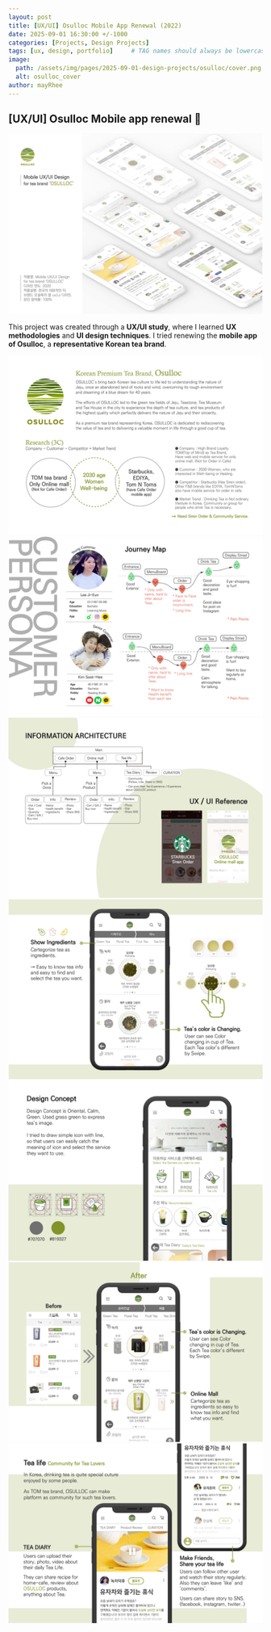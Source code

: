 ```yaml
---
layout: post
title: [UX/UI] Osulloc Mobile App Renewal (2022)
date: 2025-09-01 16:30:00 +/-1000
categories: [Projects, Design Projects]
tags: [ux, design, portfolio]     # TAG names should always be lowercase
image:
  path: /assets/img/pages/2025-09-01-design-projects/osulloc/cover.png
  alt: osulloc_cover
author: mayRhee
---
```


## [UX/UI] Osulloc Mobile app renewal 🍵

![cover](/assets/img/pages/2025-09-01-design-projects/osulloc/cover.png)

This project was created through a **UX/UI study**, where I learned **UX methodologies** and **UI design techniques**.
I tried renewing the **mobile app of Osulloc**, a **representative Korean tea brand**.

![1](/assets/img/pages/2025-09-01-design-projects/osulloc/1.png)
![2](/assets/img/pages/2025-09-01-design-projects/osulloc/2.png)
![3](/assets/img/pages/2025-09-01-design-projects/osulloc/3.png)
![4](/assets/img/pages/2025-09-01-design-projects/osulloc/4.png)
![5](/assets/img/pages/2025-09-01-design-projects/osulloc/5.png)
![6](/assets/img/pages/2025-09-01-design-projects/osulloc/6.png)
![7](/assets/img/pages/2025-09-01-design-projects/osulloc/7.png)
